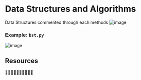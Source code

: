 # Data Structures and Algorithms
Data Structures commented through each methods
![image](https://github.com/ghubnerr/data-structures-commented/assets/91924667/70ee95b4-65be-460b-872c-498ede79486f)
### Example: `bst.py`
![image](https://github.com/ghubnerr/data-structures-commented/assets/91924667/7f5fde48-c198-4eb8-8a0f-24bdb1c28349)


## Resources

🚧🚧🚧🚧🚧🚧🚧🚧🚧🚧
